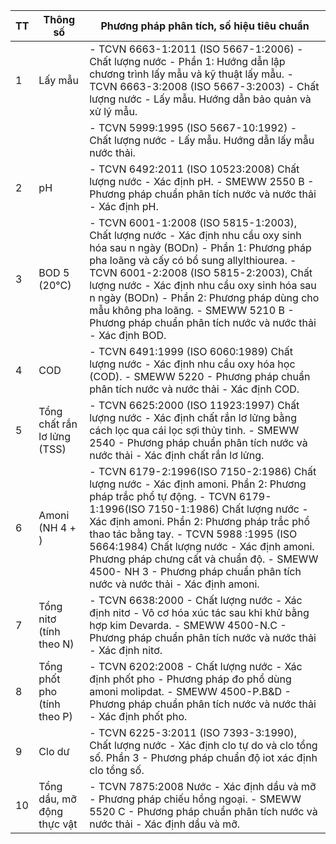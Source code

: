 |   TT | Thông số   | Phương pháp phân tích, số hiệu tiêu chuẩn                                                                                                                                                                                   |
|------|------------|-----------------------------------------------------------------------------------------------------------------------------------------------------------------------------------------------------------------------------|
|    1 | Lấy mẫu    | - TCVN 6663-1:2011 (ISO 5667-1:2006) - Chất lượng nước - Phần 1: Hướng dẫn lập chương trình lấy mẫu và kỹ thuật lấy mẫu. - TCVN 6663-3:2008 (ISO 5667-3:2003) - Chất lượng nước - Lấy mẫu. Hướng dẫn bảo quản và xử lý mẫu. |
|    |                             | - TCVN 5999:1995 (ISO 5667-10:1992) - Chất lượng nước - Lấy mẫu. Hướng dẫn lấy mẫu nước thải.                                                                                                                                                                                                                                                                                                                                |
|  2 | pH                          | - TCVN 6492:2011 (ISO 10523:2008) Chất lượng nước - Xác định pH. - SMEWW 2550 B - Phương pháp chuẩn phân tích nước và nước thải - Xác định pH.                                                                                                                                                                                                                                                                               |
|  3 | BOD 5 (20°C)                | - TCVN 6001-1:2008 (ISO 5815-1:2003), Chất lượng nước - Xác định nhu cầu oxy sinh hóa sau n ngày (BODn) - Phần 1: Phương pháp pha loãng và cấy có bổ sung allylthiourea. - TCVN 6001-2:2008 (ISO 5815-2:2003), Chất lượng nước - Xác định nhu cầu oxy sinh hóa sau n ngày (BODn) - Phần 2: Phương pháp dùng cho mẫu không pha loãng. - SMEWW 5210 B - Phương pháp chuẩn phân tích nước và nước thải - Xác định BOD.          |
|  4 | COD                         | - TCVN 6491:1999 (ISO 6060:1989) Chất lượng nước - Xác định nhu cầu oxy hóa học (COD). - SMEWW 5220 - Phương pháp chuẩn phân tích nước và nước thải - Xác định COD.                                                                                                                                                                                                                                                          |
|  5 | Tổng chất rắn lơ lửng (TSS) | - TCVN 6625:2000 (ISO 11923:1997) Chất lượng nước - Xác định chất rắn lơ lửng bằng cách lọc qua cái lọc sợi thủy tinh. - SMEWW 2540 - Phương pháp chuẩn phân tích nước và nước thải - Xác định chất rắn lơ lửng.                                                                                                                                                                                                             |
|  6 | Amoni (NH 4 + )             | - TCVN 6179-2:1996(ISO 7150-2:1986) Chất lượng nước - Xác định amoni. Phần 2: Phương pháp trắc phổ tự động. - TCVN 6179-1:1996(ISO 7150-1:1986) Chất lượng nước -Xác định amoni. Phần 2: Phương pháp trắc phổ thao tác bằng tay. - TCVN 5988 :1995 (ISO 5664:1984) Chất lượng nước - Xác định amoni. Phương pháp chưng cất và chuẩn độ. - SMEWW 4500- NH 3 - Phương pháp chuẩn phân tích nước và nước thải - Xác định amoni. |
|  7 | Tổng nitơ (tính theo N)     | - TCVN 6638:2000 - Chất lượng nước - Xác định nitơ - Vô cơ hóa xúc tác sau khi khử bằng hợp kim Devarda. - SMEWW 4500-N.C - Phương pháp chuẩn phân tích nước và nước thải - Xác định nitơ.                                                                                                                                                                                                                                   |
|  8 | Tổng phốt pho (tính theo P) | - TCVN 6202:2008 - Chất lượng nước - Xác định phốt pho - Phương pháp đo phổ dùng amoni molipdat. - SMEWW 4500-P.B&D - Phương pháp chuẩn phân tích nước và nước thải - Xác định phốt pho.                                                                                                                                                                                                                                     |
|  9 | Clo dư                      | - TCVN 6225-3:2011 (ISO 7393-3:1990), Chất lượng nước - Xác định clo tự do và clo tổng số. Phần 3 - Phương pháp chuẩn độ iot xác định clo tổng số.                                                                                                                                                                                                                                                                           |
| 10 | Tổng dầu, mỡ động thực vật  | - TCVN 7875:2008 Nước - Xác định dầu và mỡ - Phương pháp chiếu hồng ngoại. - SMEWW 5520 C - Phương pháp chuẩn phân tích nước và nước thải - Xác định dầu và mỡ.                                                                                                                                                                                                                                                              |